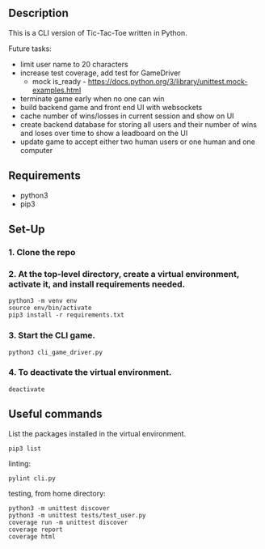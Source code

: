 ## Description

This is a CLI version of Tic-Tac-Toe written in Python. 

Future tasks:
- limit user name to 20 characters
- increase test coverage, add test for GameDriver
    - mock is_ready - https://docs.python.org/3/library/unittest.mock-examples.html 
- terminate game early when no one can win
- build backend game and front end UI with websockets
- cache number of wins/losses in current session and show on UI
- create backend database for storing all users and their
number of wins and loses over time to show a leadboard on the UI
- update game to accept either two human users or one human and one computer

## Requirements
- python3
- pip3

## Set-Up

### 1. Clone the repo
### 2. At the top-level directory, create a virtual environment, activate it, and install requirements needed.

```
python3 -m venv env
source env/bin/activate
pip3 install -r requirements.txt
```

### 3. Start the CLI game.
```
python3 cli_game_driver.py
```

### 4. To deactivate the virtual environment.
```
deactivate
```

## Useful commands

List the packages installed in the virtual environment.
```
pip3 list
```

linting:
```
pylint cli.py
```

testing, from home directory:
```
python3 -m unittest discover
python3 -m unittest tests/test_user.py
coverage run -m unittest discover
coverage report
coverage html
```
